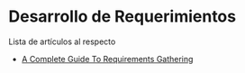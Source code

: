 # Desarrollo de Requerimientos
Lista de artículos al respecto

- [A Complete Guide To Requirements Gathering](https://thedigitalprojectmanager.com/requirements-gathering-guide/)

